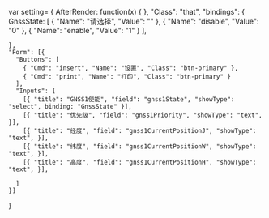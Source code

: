 var setting= {
    AfterRender: function(x) {
    },
    "Class": "that",
    "bindings": {
      GnssState: [
        { "Name": "请选择", "Value": "" },
        { "Name": "disable", "Value": "0" },
        { "Name": "enable", "Value": "1" }
      ],

    },
    "Form": [{
      "Buttons": [
        { "Cmd": "insert", "Name": "设置", "Class": "btn-primary" },
        { "Cmd": "print", "Name": "打印", "Class": "btn-primary" }
      ],
      "Inputs": [
        [{ "title": "GNSS1使能", "field": "gnss1State", "showType": "select", binding: "GnssState" }],
        [{ "title": "优先级", "field": "gnss1Priority", "showType": "text", }],
        [{ "title": "经度", "field": "gnss1CurrentPositionJ", "showType": "text", }],
        [{ "title": "纬度", "field": "gnss1CurrentPositionW", "showType": "text", }],
        [{ "title": "高度", "field": "gnss1CurrentPositionH", "showType": "text", }],

      ]
    }]
  }